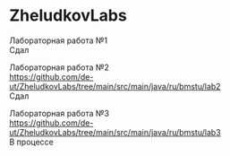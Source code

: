 # ZheludkovLabs  
  
Лабораторная работа №1  
Сдал  
  
Лабораторная работа №2  
https://github.com/de-ut/ZheludkovLabs/tree/main/src/main/java/ru/bmstu/lab2  
Сдал  
  
Лабораторная работа №3  
https://github.com/de-ut/ZheludkovLabs/tree/main/src/main/java/ru/bmstu/lab3  
В процессе
